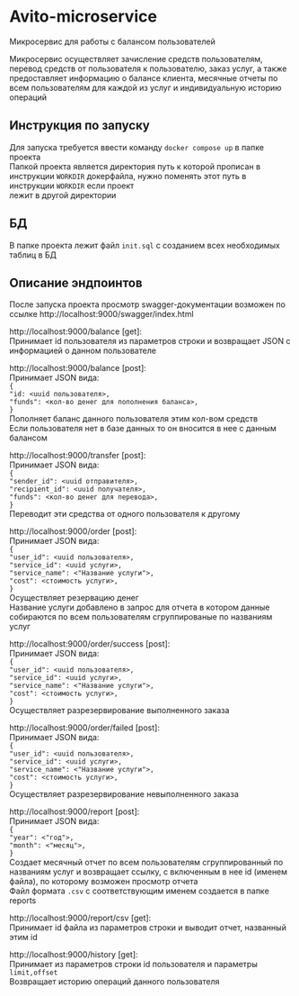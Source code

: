 # Avito-microservice
Микросервис для работы с балансом пользователей

Микросервис осуществляет зачисление средств пользователям, перевод средств от пользователя к пользователю, заказ услуг, а также предоставляет информацию о балансе
клиента, месячные отчеты по всем пользователям для каждой из услуг и индивидуальную историю операций  

Инструкция по запуску
---------------------

Для запуска требуется ввести команду ```docker compose up``` в папке проекта  
Папкой проекта является директория путь к которой прописан в инструкции ```WORKDIR``` докерфайла, нужно поменять этот путь в инструкции ```WORKDIR``` если проект  
лежит в другой директории  

БД
---------

В папке проекта лежит файл ```init.sql``` с созданием всех необходимых таблиц в БД

Описание эндпоинтов
---------------------

После запуска проекта просмотр swagger-документации возможен по ссылке http://localhost:9000/swagger/index.html  

http://localhost:9000/balance [get]:  
Принимает id пользователя из параметров строки и возвращает JSON с информацией о данном пользователе    

http://localhost:9000/balance [post]:  
Принимает JSON вида:  
```{```  
```"id: <uuid пользователя>,```  
```"funds": <кол-во денег для пополнения баланса>,```  
```}```  
Пополняет баланс данного пользователя этим кол-вом средств  
Если пользователя нет в базе данных то он вносится в нее с данным балансом    

http://localhost:9000/transfer [post]:  
Принимает JSON вида:  
```{```  
```"sender_id": <uuid отправителя>,```  
```"recipient_id": <uuid получателя>,```  
```"funds": <кол-во денег для перевода>,```  
```}```  
Переводит эти средства от одного пользователя к другому  

http://localhost:9000/order [post]:  
Принимает JSON вида:  
```{```  
```"user_id": <uuid пользователя>,```  
```"service_id": <uuid услуги>,```  
```"service_name": <"Название услуги">,```  
```"cost": <стоимость услуги>,```  
```}```  
Осуществляет резервацию денег  
Название услуги добавлено в запрос для отчета в котором данные собираются по всем пользователям сгруппированые по названиям услуг  

http://localhost:9000/order/success [post]:  
Принимает JSON вида:  
```{```  
```"user_id": <uuid пользователя>,```  
```"service_id": <uuid услуги>,```  
```"service_name": <"Название услуги">,```  
```"cost": <стоимость услуги>,```  
```}```  
Осуществляет разрезервирование выполненного заказа    

http://localhost:9000/order/failed [post]:  
Принимает JSON вида:  
```{```  
```"user_id": <uuid пользователя>,```  
```"service_id": <uuid услуги>,```  
```"service_name": <"Название услуги">,```  
```"cost": <стоимость услуги>,```  
```}```  
Осуществляет разрезервирование невыполненного заказа   

http://localhost:9000/report [post]:  
Принимает JSON вида:  
```{```  
```"year": <"год">,```  
```"month": <"месяц">,```  
```}```  
Cоздает месячный отчет по всем пользователям сгруппированный по названиям услуг и возвращает ссылку, с включенным в нее id (именем файла), по которому возможен просмотр отчета  
Файл формата ```.csv``` с соответствующим именем создается в папке reports    

http://localhost:9000/report/csv [get]:  
Принимает id файла из параметров строки и выводит отчет, названный этим id    

http://localhost:9000/history [get]:  
Принимает из параметров строки id пользователя и параметры ```limit,offset```  
Возвращает историю операций данного пользователя  




